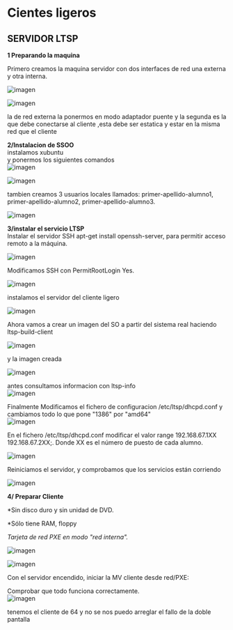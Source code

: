 # Cientes ligeros #

## SERVIDOR LTSP

**1 Preparando la maquina**  

 Primero creamos la maquina servidor con dos interfaces de red una externa y otra interna.

![imagen](./IMAGENES/servidorinterna.png)  

![imagen](./IMAGENES/servidorpuente.png)

la de red externa la ponermos en modo adaptador puente y la segunda es la que debe conectarse al cliente ,esta debe ser estatica y estar en la misma red que el cliente

  **2/Instalacion de SSOO**  
  instalamos xubuntu  
  y ponermos los siguientes comandos  
  ![imagen](IMAGENES/comandos3.2.png)   

  ![imagen](IMAGENES/comandosotros3.2.png)

  tambien creamos 3 usuarios locales  llamados: primer-apellido-alumno1, primer-apellido-alumno2, primer-apellido-alumno3.  

  ![imagen](IMAGENES/usuarios3.2.png)

  **3/instalar el servicio LTSP**  
  Instalar el servidor SSH apt-get install openssh-server, para permitir acceso remoto a la máquina.  

  ![imagen](IMAGENES/3.3ssh.png)

  Modificamos SSH con PermitRootLogin Yes.    

  ![imagen](IMAGENES/3.3proot.png)  

 instalamos el servidor del cliente ligero    

  ![imagen](IMAGENES/3.3apt-getstandaslone.png)    

  Ahora vamos a crear un imagen del SO a partir del sistema real haciendo ltsp-build-client

  ![imagen](IMAGENES/comandoparacrearimagen.png)     

  y la imagen creada  

  ![imagen](IMAGENES/imagencreada.png)

antes consultamos informacion con ltsp-info  
![imagen](IMAGENES/3.3lstp-info.png)




Finalmente Modificamos el fichero de configuracion /etc/ltsp/dhcpd.conf
y cambiamos todo lo que pone "1386" por "amd64"  
![imagen](IMAGENES/consultarficherdhcpd.png)

En el fichero /etc/ltsp/dhcpd.conf modificar el valor range 192.168.67.1XX 192.168.67.2XX;. Donde XX es el número de puesto de cada alumno.  

![imagen](IMAGENES/3.3range.png)    

Reiniciamos el servidor, y comprobamos que los servicios están corriendo  

![imagen](IMAGENES/3.3parteultima.png)     


**4/ Preparar Cliente**

  *Sin disco duro y sin unidad de DVD.

  *Sólo tiene RAM, floppy


  *Tarjeta de red PXE en modo "red interna".*

  ![imagen](IMAGENES/clienteenredinterna.png)  

  ![imagen](IMAGENES/clienteenred.png)  

Con el servidor encendido, iniciar la MV cliente desde red/PXE:

  Comprobar que todo funciona correctamente.  
  ![imagen](IMAGENES/cliente.png)    

tenemos el cliente de 64 y no se nos puedo arreglar el fallo de la doble pantalla
